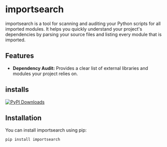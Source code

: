 # importsearch

importsearch is a tool for scanning and auditing your Python scripts for all imported modules. It helps you quickly understand your project's dependencies by parsing your source files and listing every module that is imported.

## Features

- **Dependency Audit:** Provides a clear list of external libraries and modules your project relies on.

## installs
[![PyPI Downloads](https://static.pepy.tech/badge/importsearch)](https://pepy.tech/projects/importsearch)

## Installation

You can install importsearch using pip:

```bash
pip install importsearch
